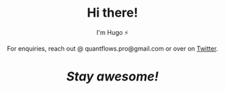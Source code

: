 <h1 align='center'> Hi there!</h1>
<p align='center'>
I'm Hugo ⚡
</p>
<p align='center'>For enquiries, reach out @ quantflows.pro@gmail.com or over on <a href="https://twitter.com/quantflows">Twitter</a>.</p>

<h1 align='center'><i>Stay awesome!</i></h1>
